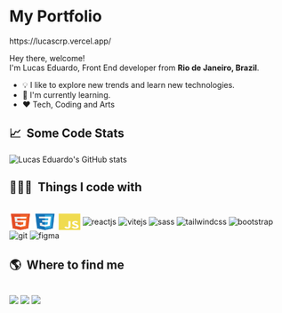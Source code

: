<h1>My Portfolio</h1>
https://lucascrp.vercel.app/

<p aligh="left">
<!--   <img align="right" src="https://cdn.jsdelivr.net/gh/Th3Wall/assets-cdn/PersonalGithubReadme/Memoji.png" width="200"/> -->
  <p>Hey there, welcome!</br>
  I'm Lucas Eduardo, Front End developer from <b>Rio de Janeiro, Brazil</b>.</p>

- 💡  I like to explore new trends and learn new technologies.
- 🌱 I'm currently learning.
- ❤ Tech, Coding and Arts

## 📈 &nbsp;Some Code Stats ##

![Lucas Eduardo's GitHub stats](https://github-readme-stats.vercel.app/api?username=lucaseduardocrp&show_icons=true&theme=dracula)

## 👨🏻‍💻 &nbsp;Things I code with ##
<div style="display: inline_block"><br>
  <img align="center" height="30" width="40" alt="html5" src="https://raw.githubusercontent.com/devicons/devicon/master/icons/html5/html5-original.svg">
  <img align="center" height="30" width="40" alt="css3" src="https://raw.githubusercontent.com/devicons/devicon/master/icons/css3/css3-original.svg">
  <img align="center" height="30" width="40" alt="javascript" src="https://raw.githubusercontent.com/devicons/devicon/master/icons/javascript/javascript-plain.svg">
  <img align="center" height="30" width="40" alt="reactjs" src="https://www.svgrepo.com/show/452092/react.svg">
  <img align="center" height="30" width="40" alt="vitejs" src="https://www.svgrepo.com/show/374167/vite.svg">
  <img align="center" height="30" width="40" alt="sass" src="https://cdn.jsdelivr.net/gh/devicons/devicon/icons/sass/sass-original.svg">
  <img align="center" height="30" width="40" alt="tailwindcss" src="https://www.svgrepo.com/show/354431/tailwindcss-icon.svg"> 
  <img align="center" height="30" width="40" alt="bootstrap" src="https://www.svgrepo.com/show/353498/bootstrap.svg">
  <img align="center" height="30" width="40" alt="git" src="https://cdn.jsdelivr.net/gh/devicons/devicon/icons/git/git-original.svg">
  <img align="center" height="30" width="40" alt="figma" src="https://www.svgrepo.com/show/452202/figma.svg"> 
</div>

## 🌎 &nbsp;Where to find me ##
<div style="display: inline_block"><br> 
  <a href="https://www.linkedin.com/in/lucaseccarvalho/" target="_blank"><img src="https://img.shields.io/badge/-LinkedIn-FF5A6E?style=for-the-badge&logo=linkedin&logoColor=white" target="_blank"></a> 
  <a href="https://www.instagram.com/lucaseduardo_crp/" target="_blank"><img src="https://img.shields.io/badge/-Instagram-FF5A6E?style=for-the-badge&logo=instagram&logoColor=white" target="_blank"></a>
  <a href="https://web.whatsapp.com/send?phone=5521985970787" target="_blank"><img src="https://img.shields.io/badge/WhatsApp-FF5A6E?style=for-the-badge&logo=whatsapp&logoColor=white"></a>
</div>
